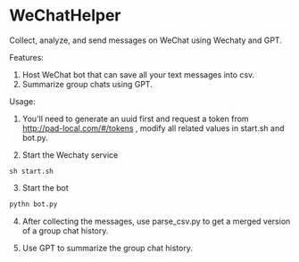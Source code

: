 # WeChatHelper
Collect, analyze, and send messages on WeChat using Wechaty and GPT.

Features:

1. Host WeChat bot that can save all your text messages into csv.
2. Summarize group chats using GPT.

Usage:

1. You'll need to generate an uuid first and request a token from http://pad-local.com/#/tokens , modify all related values in start.sh and bot.py.

2. Start the Wechaty service
```shell
sh start.sh
```

3. Start the bot
```python
pythn bot.py
```

4. After collecting the messages, use parse_csv.py to get a merged version of a group chat history.

5. Use GPT to summarize the group chat history.